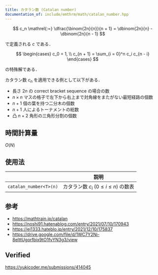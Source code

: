 ```yaml
---
title: カタラン数 (Catalan number)
documentation_of: include/emthrm/math/catalan_number.hpp
---
```


$$
  c_n \mathrel{:=} \dfrac{\binom{2n}{n}}{n + 1} = \dbinom{2n}{n} - \dbinom{2n}{n - 1}
$$

で定義される $c$ である．

$$
  \begin{cases}
    c_0 = 1, \\
    c_{n + 1} = \sum_{i = 0}^n c_i c_{n - i}
  \end{cases}
$$

の特殊解である．

カタラン数 $c_n$ を適用できる例として以下がある．
- 長さ $2n$ の correct bracket sequence の場合の数
- $n \times n$ マスの格子で左下から右上まで対角線をまたがない最短経路の個数
- $n + 1$ 個の葉を持つ二分木の個数
- $n + 1$ 人によるトーナメントの総数
- 凸 $n + 2$ 角形の三角形分割の個数


## 時間計算量

$O(N)$


## 使用法

||説明|
|:--:|:--:|
|`catalan_number<T>(n)`|カタラン数 $c_i$ ($0 \leq i \leq n$) の数表|


## 参考

- https://mathtrain.jp/catalan
- https://noshi91.hatenablog.com/entry/2021/07/10/170943
- https://ei1333.hateblo.jp/entry/2021/12/10/175837
- https://drive.google.com/file/d/1WC7Y2Ni-8elttUgorfbix9tO1fvYN3g3/view


## Verified

https://yukicoder.me/submissions/414045
